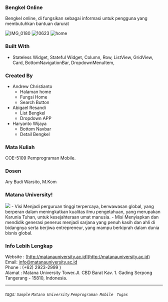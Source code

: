 ### Bengkel Online 
Bengkel online, di fungsikan sebagai informasi untuk pengguna yang membutuhkan bantuan darurat 

![IMG_0180](https://user-images.githubusercontent.com/55991755/69127030-0ddea780-0adc-11ea-9bfc-c6c95e7d95d6.jpeg)
![10623](https://user-images.githubusercontent.com/55991755/69127058-1cc55a00-0adc-11ea-928f-c6ea7f0b27f4.jpg)
![home](https://user-images.githubusercontent.com/55991755/69127060-1d5df080-0adc-11ea-9e79-366f9cf119e4.png)




### Built With
- Stateless Widget, Stateful Widget, Column, Row, ListView, GridView, Card, BottomNavigationBar, DropdownMenuItem,
 

### Created By
- Andrew Christianto
    - Halaman home
    - Fungsi Home 
    - Search Button
- Abigael Resandi
    - List Bengkel
    - Dropdown APP
- Haryanto Wijaya
    - Bottom Navbar
    - Detail Bengkel
    
### Mata Kuliah 
COE-5109 Pemprograman Mobile. 
### Dosen
Ary Budi Warsito, M.Kom
### Matana University!
<img src="http://matanauniversity.ac.id/website_lama/images/footer/Logo_mu_foot.png" />
- Visi 
Menjadi perguruan tinggi terpercaya, berwawasan global, yang berperan dalam meningkatkan kualitas ilmu pengetahuan, yang merupakan Karunia Tuhan, untuk kesejahteraan umat manusia.
- Misi 
Menyiapkan dan mendidik generasi penerus menjadi sarjana yang penuh kasih dan ahli di bidangnya serta berjiwa entrepreneur, yang mampu berkiprah dalam dunia bisnis global.

### Info Lebih Lengkap
Website : [http://matanauniversity.ac.id](http://matanauniversity.ac.id)  
Email: [info@matanauniversity.ac.id](mailto:info@matanauniversity.ac.id)  
Phone : (+62) 2923-2999 )  
Alamat : Matana University Tower.Jl. CBD Barat Kav. 1. Gading Serpong Tangerang - 15810, Indonesia.

---

###### tags: `Sample` `Matana University` `Pemprograman Mobile ` `Tugas` 
